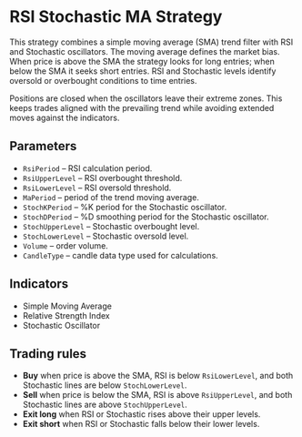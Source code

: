 # RSI Stochastic MA Strategy

This strategy combines a simple moving average (SMA) trend filter with RSI and Stochastic oscillators.
The moving average defines the market bias. When price is above the SMA the strategy looks for long
entries; when below the SMA it seeks short entries. RSI and Stochastic levels identify oversold or
overbought conditions to time entries.

Positions are closed when the oscillators leave their extreme zones. This keeps trades aligned with
the prevailing trend while avoiding extended moves against the indicators.

## Parameters
- `RsiPeriod` – RSI calculation period.
- `RsiUpperLevel` – RSI overbought threshold.
- `RsiLowerLevel` – RSI oversold threshold.
- `MaPeriod` – period of the trend moving average.
- `StochKPeriod` – %K period for the Stochastic oscillator.
- `StochDPeriod` – %D smoothing period for the Stochastic oscillator.
- `StochUpperLevel` – Stochastic overbought level.
- `StochLowerLevel` – Stochastic oversold level.
- `Volume` – order volume.
- `CandleType` – candle data type used for calculations.

## Indicators
- Simple Moving Average
- Relative Strength Index
- Stochastic Oscillator

## Trading rules
- **Buy** when price is above the SMA, RSI is below `RsiLowerLevel`, and both Stochastic lines are below `StochLowerLevel`.
- **Sell** when price is below the SMA, RSI is above `RsiUpperLevel`, and both Stochastic lines are above `StochUpperLevel`.
- **Exit long** when RSI or Stochastic rises above their upper levels.
- **Exit short** when RSI or Stochastic falls below their lower levels.
